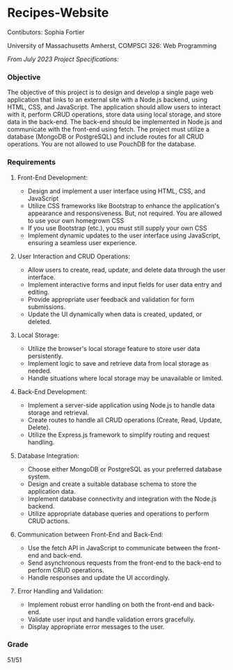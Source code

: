 # Recipes-Website

Contibutors: Sophia Fortier

University of Massachusetts Amherst, COMPSCI 326: Web Programming

*From July 2023 Project Specifications:*

### Objective
The objective of this project is to design and develop a single page web application that links to an external site with a Node.js backend, using HTML, CSS, and JavaScript. The application should allow users to interact with it, perform CRUD operations, store data using local storage, and store data in the back-end. The back-end should be implemented in Node.js and communicate with the front-end using fetch. The project must utilize a database (MongoDB or PostgreSQL) and include routes for all CRUD operations. You are not allowed to use PouchDB for the database.

### Requirements
1. Front-End Development:
   - Design and implement a user interface using HTML, CSS, and JavaScript
   - Utilize CSS frameworks like Bootstrap to enhance the application's appearance and responsiveness. But, not required. You are allowed to use your own homegrown CSS
   - If you use Bootstrap (etc.), you must still supply your own CSS
   - Implement dynamic updates to the user interface using JavaScript, ensuring a seamless user experience.

2. User Interaction and CRUD Operations:
   - Allow users to create, read, update, and delete data through the user interface.
   - Implement interactive forms and input fields for user data entry and editing.
   - Provide appropriate user feedback and validation for form submissions.
   - Update the UI dynamically when data is created, updated, or deleted.

3. Local Storage:
   - Utilize the browser's local storage feature to store user data persistently.
   - Implement logic to save and retrieve data from local storage as needed.
   - Handle situations where local storage may be unavailable or limited.

4. Back-End Development:
   - Implement a server-side application using Node.js to handle data storage and retrieval.
   - Create routes to handle all CRUD operations (Create, Read, Update, Delete).
   - Utilize the Express.js framework to simplify routing and request handling.

5. Database Integration:
   - Choose either MongoDB or PostgreSQL as your preferred database system.
   - Design and create a suitable database schema to store the application data.
   - Implement database connectivity and integration with the Node.js backend.
   - Utilize appropriate database queries and operations to perform CRUD actions.

6. Communication between Front-End and Back-End:
   - Use the fetch API in JavaScript to communicate between the front-end and back-end.
   - Send asynchronous requests from the front-end to the back-end to perform CRUD operations.
   - Handle responses and update the UI accordingly.

7. Error Handling and Validation:
   - Implement robust error handling on both the front-end and back-end.
   - Validate user input and handle validation errors gracefully.
   - Display appropriate error messages to the user.


  ### Grade
  51/51
